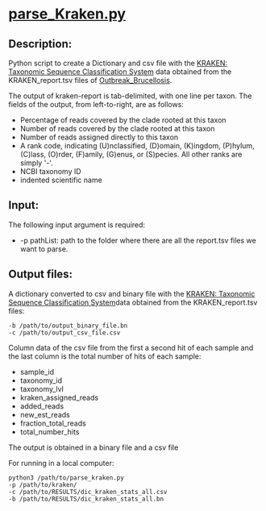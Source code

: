 # [parse_Kraken.py](https://github.com/BU-ISCIII/bacterial_qc/blob/master/parse_Kraken.py)


## Description:

Python script to create a Dictionary and csv file with the [KRAKEN: Taxonomic Sequence Classification System](http://ccb.jhu.edu/software/kraken/) data obtained from the KRAKEN_report.tsv files of [Outbreak_Brucellosis](https://github.com/sgonzalezbodi/Outbreak_Brucellosis).

The output of kraken-report is tab-delimited, with one line per taxon. The fields of the output, from left-to-right, are as follows:

*   Percentage of reads covered by the clade rooted at this taxon
*   Number of reads covered by the clade rooted at this taxon
*   Number of reads assigned directly to this taxon
*   A rank code, indicating (U)nclassified, (D)omain, (K)ingdom, (P)hylum, (C)lass, (O)rder, (F)amily, (G)enus, or (S)pecies. All other ranks are simply '-'.
*   NCBI taxonomy ID
*   indented scientific name

## Input:

The following input argument is required:
 
*  -p pathList: path to the folder where there are all the report.tsv files we want to parse.
  
## Output files:
A dictionary converted to csv and binary file with the [KRAKEN: Taxonomic Sequence Classification System](http://ccb.jhu.edu/software/kraken/)data obtained from the KRAKEN_report.tsv files:

```
-b /path/to/output_binary_file.bn
-c /path/to/output_csv_file.csv
``` 

Column data of the csv file from the first a second hit of each sample and the last column is the total number of hits of each sample:

* sample_id
* taxonomy_id     
* taxonomy_lvl    
* kraken_assigned_reads   
* added_reads     
* new_est_reads   
* fraction_total_reads
* total_number_hits

The output is obtained in a binary file and a csv file

For running in a local computer:

```
python3 /path/to/parse_kraken.py 
-p /path/to/kraken/ 
-c /path/to/RESULTS/dic_kraken_stats_all.csv 
-b /path/to/RESULTS/dic_kraken_stats_all.bn

```
